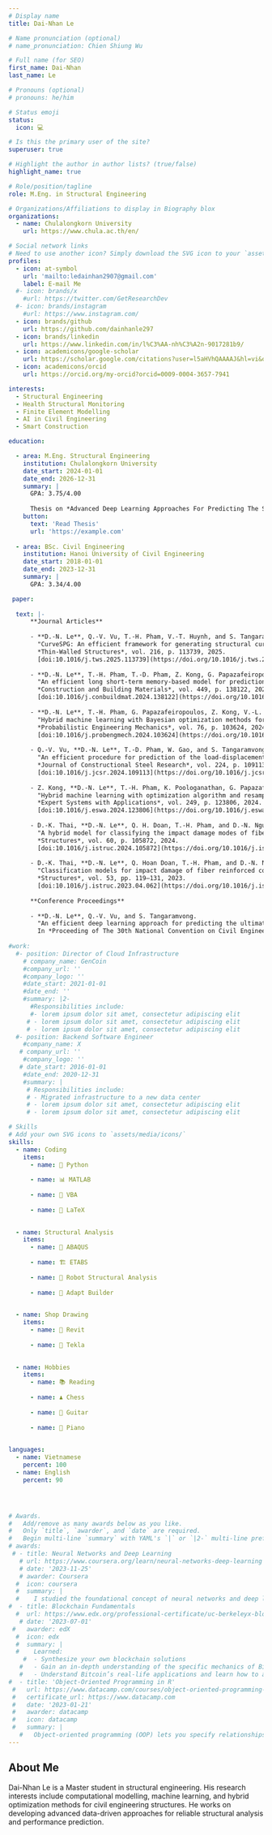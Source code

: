 ```yaml
---
# Display name
title: Dai-Nhan Le

# Name pronunciation (optional)
# name_pronunciation: Chien Shiung Wu

# Full name (for SEO)
first_name: Dai-Nhan
last_name: Le

# Pronouns (optional)
# pronouns: he/him

# Status emoji
status:
  icon: 💻

# Is this the primary user of the site?
superuser: true

# Highlight the author in author lists? (true/false)
highlight_name: true

# Role/position/tagline
role: M.Eng. in Structural Engineering

# Organizations/Affiliations to display in Biography blox
organizations:
  - name: Chulalongkorn University
    url: https://www.chula.ac.th/en/

# Social network links
# Need to use another icon? Simply download the SVG icon to your `assets/media/icons/` folder.
profiles:
  - icon: at-symbol
    url: 'mailto:ledainhan2907@gmail.com'
    label: E-mail Me
  #- icon: brands/x
    #url: https://twitter.com/GetResearchDev
  #- icon: brands/instagram
    #url: https://www.instagram.com/
  - icon: brands/github
    url: https://github.com/dainhanle297
  - icon: brands/linkedin
    url: https://www.linkedin.com/in/l%C3%AA-nh%C3%A2n-9017281b9/
  - icon: academicons/google-scholar
    url: https://scholar.google.com/citations?user=l5aHVhQAAAAJ&hl=vi&oi=ao
  - icon: academicons/orcid
    url: https://orcid.org/my-orcid?orcid=0009-0004-3657-7941

interests:
  - Structural Engineering
  - Health Structural Monitoring
  - Finite Element Modelling
  - AI in Civil Engineering
  - Smart Construction

education:

  - area: M.Eng. Structural Engineering
    institution: Chulalongkorn University
    date_start: 2024-01-01
    date_end: 2026-12-31
    summary: |
      GPA: 3.75/4.00
    
      Thesis on *Advanced Deep Learning Approaches For Predicting The Structural Response Of Unstiffened Steel Plate Girders Under Patch Loading*. Supervised by [Prof Sawekchai Tangaramvong](https://scholar.google.com/citations?user=vnNoua0AAAAJ&hl=vi&oi=ao). Presented one conference paper and published two research articles in high-impact Q1 journals.
    button:
      text: 'Read Thesis'
      url: 'https://example.com'
    
  - area: BSc. Civil Engineering
    institution: Hanoi University of Civil Engineering
    date_start: 2018-01-01
    date_end: 2023-12-31
    summary: |
      GPA: 3.34/4.00

 paper:
 
  text: |-
      **Journal Articles**
  
      - **D.-N. Le**, Q.-V. Vu, T.-H. Pham, V.-T. Huynh, and S. Tangaramvong.  
        "CurveSPG: An efficient framework for generating structural curves of the unstiffened steel plate girder under patch loading based on modified denoise diffusion model."  
        *Thin-Walled Structures*, vol. 216, p. 113739, 2025.  
        [doi:10.1016/j.tws.2025.113739](https://doi.org/10.1016/j.tws.2025.113739)
  
      - **D.-N. Le**, T.-H. Pham, T.-D. Pham, Z. Kong, G. Papazafeiropoulos, and Q.-V. Vu.  
        "An efficient long short-term memory-based model for prediction of the load-displacement curve of concrete-filled double-skin steel tubular columns."  
        *Construction and Building Materials*, vol. 449, p. 138122, 2024.  
        [doi:10.1016/j.conbuildmat.2024.138122](https://doi.org/10.1016/j.conbuildmat.2024.138122)
  
      - **D.-N. Le**, T.-H. Pham, G. Papazafeiropoulos, Z. Kong, V.-L. Tran, and Q.-V. Vu.  
        "Hybrid machine learning with Bayesian optimization methods for prediction of patch load resistance of unstiffened plate girders."  
        *Probabilistic Engineering Mechanics*, vol. 76, p. 103624, 2024.  
        [doi:10.1016/j.probengmech.2024.103624](https://doi.org/10.1016/j.probengmech.2024.103624)
  
      - Q.-V. Vu, **D.-N. Le**, T.-D. Pham, W. Gao, and S. Tangaramvong.  
        "An efficient procedure for prediction of the load-displacement curve of CFDST columns."  
        *Journal of Constructional Steel Research*, vol. 224, p. 109113, 2025.  
        [doi:10.1016/j.jcsr.2024.109113](https://doi.org/10.1016/j.jcsr.2024.109113)
  
      - Z. Kong, **D.-N. Le**, T.-H. Pham, K. Poologanathan, G. Papazafeiropoulos, and Q.-V. Vu.  
        "Hybrid machine learning with optimization algorithm and resampling methods for patch load resistance prediction of unstiffened and stiffened plate girders."  
        *Expert Systems with Applications*, vol. 249, p. 123806, 2024.  
        [doi:10.1016/j.eswa.2024.123806](https://doi.org/10.1016/j.eswa.2024.123806)
  
      - D.-K. Thai, **D.-N. Le**, Q. H. Doan, T.-H. Pham, and D.-N. Nguyen.  
        "A hybrid model for classifying the impact damage modes of fiber reinforced concrete panels based on XGBoost and Horse Herd Optimization algorithm."  
        *Structures*, vol. 60, p. 105872, 2024.  
        [doi:10.1016/j.istruc.2024.105872](https://doi.org/10.1016/j.istruc.2024.105872)
  
      - D.-K. Thai, **D.-N. Le**, Q. Hoan Doan, T.-H. Pham, and D.-N. Nguyen.  
        "Classification models for impact damage of fiber reinforced concrete panels using Tree-based learning algorithms."  
        *Structures*, vol. 53, pp. 119–131, 2023.  
        [doi:10.1016/j.istruc.2023.04.062](https://doi.org/10.1016/j.istruc.2023.04.062)
  
      **Conference Proceedings**
  
      - **D.-N. Le**, Q.-V. Vu, and S. Tangaramvong.  
        "An efficient deep learning approach for predicting the ultimate load and maximum lateral web deformation of unstiffened steel plate girders under patch loading."  
        In *Proceeding of The 30th National Convention on Civil Engineering*, vol. 30, 2025.
 
#work:
  #- position: Director of Cloud Infrastructure
    # company_name: GenCoin
    #company_url: ''
    #company_logo: ''
    #date_start: 2021-01-01
    #date_end: ''
    #summary: |2-
      #Responsibilities include:
      #- lorem ipsum dolor sit amet, consectetur adipiscing elit
     # - lorem ipsum dolor sit amet, consectetur adipiscing elit
     # - lorem ipsum dolor sit amet, consectetur adipiscing elit
  #- position: Backend Software Engineer
    #company_name: X
   # company_url: ''
    #company_logo: ''
   # date_start: 2016-01-01
    #date_end: 2020-12-31
    #summary: |
     # Responsibilities include:
     # - Migrated infrastructure to a new data center
     # - lorem ipsum dolor sit amet, consectetur adipiscing elit
     # - lorem ipsum dolor sit amet, consectetur adipiscing elit

# Skills
# Add your own SVG icons to `assets/media/icons/`
skills:
  - name: Coding
    items:
      - name: 🐍 Python
       
      - name: 📊 MATLAB
        
      - name: 📑 VBA
        
      - name: 📄 LaTeX
        

  - name: Structural Analysis
    items:
      - name: 🧊 ABAQUS
       
      - name: 🏗️ ETABS
        
      - name: 🤖 Robot Structural Analysis
        
      - name: 🔧 Adapt Builder
       

  - name: Shop Drawing
    items:
      - name: 📐 Revit
      
      - name: 🧱 Tekla
        

  - name: Hobbies
    items:
      - name: 📚 Reading
       
      - name: ♟️ Chess
        
      - name: 🎸 Guitar
        
      - name: 🎹 Piano
       

languages:
  - name: Vietnamese
    percent: 100
  - name: English
    percent: 90




# Awards.
#   Add/remove as many awards below as you like.
#   Only `title`, `awarder`, and `date` are required.
#   Begin multi-line `summary` with YAML's `|` or `|2-` multi-line prefix and indent 2 spaces below.
# awards:
 # - title: Neural Networks and Deep Learning
   # url: https://www.coursera.org/learn/neural-networks-deep-learning
   # date: '2023-11-25'
   # awarder: Coursera
  #  icon: coursera
  #  summary: |
  #    I studied the foundational concept of neural networks and deep learning. By the end, I was familiar with the significant technological trends driving the rise of deep learning; build, train, and apply fully connected deep neural networks; implement efficient (vectorized) neural networks; identify key parameters in a neural network’s architecture; and apply deep learning to your own applications.
#  - title: Blockchain Fundamentals
  #  url: https://www.edx.org/professional-certificate/uc-berkeleyx-blockchain-fundamentals
   # date: '2023-07-01'
 #   awarder: edX
  #  icon: edx
  #  summary: |
  #    Learned:
    #  - Synthesize your own blockchain solutions
   #   - Gain an in-depth understanding of the specific mechanics of Bitcoin
   #   - Understand Bitcoin’s real-life applications and learn how to attack and destroy Bitcoin, Ethereum, smart contracts and Dapps, and alternatives to Bitcoin’s Proof-of-Work consensus algorithm
#  - title: 'Object-Oriented Programming in R'
 #   url: https://www.datacamp.com/courses/object-oriented-programming-with-s3-and-r6-in-r
 #   certificate_url: https://www.datacamp.com
 #   date: '2023-01-21'
 #   awarder: datacamp
 #   icon: datacamp
 #   summary: |
   #   Object-oriented programming (OOP) lets you specify relationships between functions and the objects that they can act on, helping you manage complexity in your code. This is an intermediate level course, providing an introduction to OOP, using the S3 and R6 systems. S3 is a great day-to-day R programming tool that simplifies some of the functions that you write. R6 is especially useful for industry-specific analyses, working with web APIs, and building GUIs.
---
```


## About Me

Dai-Nhan Le is a Master student in structural engineering. His research interests include computational modelling, machine learning, and hybrid optimization methods for civil engineering structures. He works on developing advanced data-driven approaches for reliable structural analysis and performance prediction.
